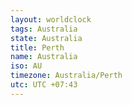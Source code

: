 ```yaml
---
layout: worldclock
tags: Australia
state: Australia
title: Perth
name: Australia
iso: AU
timezone: Australia/Perth
utc: UTC +07:43
---
```


